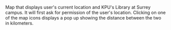 Map that displays user's current location and KPU's Library at Surrey campus. 
It will first ask for permission of the user's location. 
Clicking on one of the map icons displays a pop up showing the distance between the two in kilometers.
